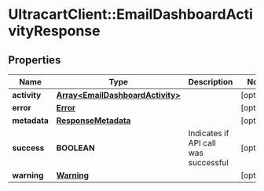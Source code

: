 # UltracartClient::EmailDashboardActivityResponse

## Properties
Name | Type | Description | Notes
------------ | ------------- | ------------- | -------------
**activity** | [**Array&lt;EmailDashboardActivity&gt;**](EmailDashboardActivity.md) |  | [optional] 
**error** | [**Error**](Error.md) |  | [optional] 
**metadata** | [**ResponseMetadata**](ResponseMetadata.md) |  | [optional] 
**success** | **BOOLEAN** | Indicates if API call was successful | [optional] 
**warning** | [**Warning**](Warning.md) |  | [optional] 


